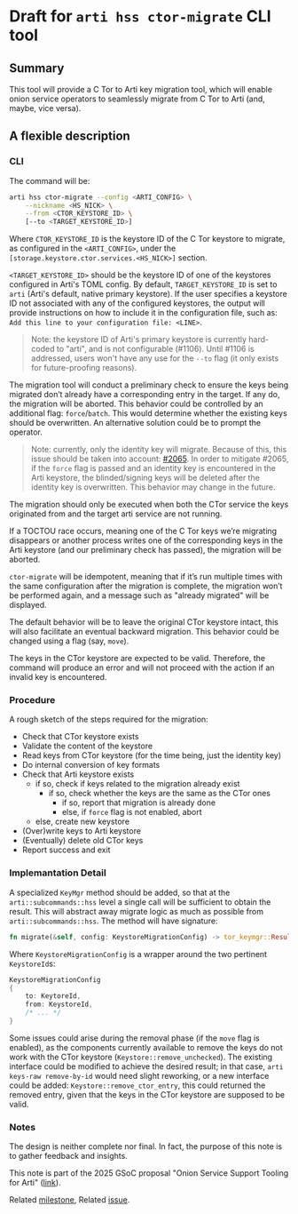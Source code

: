 # Draft for `arti hss ctor-migrate` CLI tool

## Summary

This tool will provide a C Tor to Arti key migration tool, which will enable
onion service operators to seamlessly migrate from C Tor to Arti (and, maybe,
vice versa).


## A flexible description

### CLI

The command will be:
```bash
arti hss ctor-migrate --config <ARTI_CONFIG> \
    --nickname <HS_NICK> \
    --from <CTOR_KEYSTORE_ID> \
    [--to <TARGET_KEYSTORE_ID>]
```
Where `CTOR_KEYSTORE_ID` is the keystore ID of the C Tor keystore to migrate, as
configured in the `<ARTI_CONFIG>`, under the `[storage.keystore.ctor.services.<HS_NICK>]`
section.

`<TARGET_KEYSTORE_ID>` should be the keystore ID of one of the keystores configured
in Arti's TOML config. By default, `TARGET_KEYSTORE_ID` is set to `arti` (Arti's default,
native primary keystore). If the user specifies a keystore ID not associated with
any of the configured keystores, the output will provide instructions on how to include
it in the configuration file, such as: `Add this line to your configuration file: <LINE>`.

> Note: the keystore ID of Arti's primary keystore is currently hard-coded to "arti",
> and is not configurable (#1106). Until #1106 is addressed, users won't have any use
> for the `--to` flag (it only exists for future-proofing reasons).

The migration tool will conduct a preliminary check to ensure the keys being migrated
don’t already have a corresponding entry in the target. If any do, the migration will
be aborted. This behavior could be controlled by an additional flag: `force`/`batch`.
This would determine whether the existing keys should be overwritten.
An alternative solution could be to prompt the operator.

> Note: currently, only the identity key will migrate. Because of this, this issue
> should be taken into account: [\#2065](https://gitlab.torproject.org/tpo/core/arti/-/issues/2065).
> In order to mitigate \#2065, if the `force` flag is passed and an identity key
> is encountered in the Arti keystore, the blinded/signing keys will be deleted
> after the identity key is overwritten. This behavior may change in the future.

The migration should only be executed when both the CTor service the keys originated
from and the target arti service are not running.

If a TOCTOU race occurs, meaning one of the C Tor keys we’re migrating disappears or
another process writes one of the corresponding keys in the Arti keystore (and our
preliminary check has passed), the migration will be aborted.

`ctor-migrate` will be idempotent, meaning that if it’s run multiple times with the
same configuration after the migration is complete, the migration won’t be performed
again, and a message such as "already migrated" will be displayed.

The default behavior will be to leave the original CTor keystore intact, this will
also facilitate an eventual backward migration. This behavior could be changed
using a flag (say, `move`).

The keys in the CTor keystore are expected to be valid. Therefore, the command will
produce an error and will not proceed with the action if an invalid key is
encountered.


### Procedure

A rough sketch of the steps required for the migration:

* Check that CTor keystore exists
* Validate the content of the keystore
* Read keys from CTor keystore (for the time being, just the identity key)
* Do internal conversion of key formats
* Check that Arti keystore exists
    - if so, check if keys related to the migration already exist
        - if so, check whether the keys are the same as the CTor ones
            - if so, report that migration is already done
            - else, if `force` flag is not enabled, abort
    - else, create new keystore
* (Over)write keys to Arti keystore
* (Eventually) delete old CTor keys
* Report success and exit


### Implemantation Detail

A specialized `KeyMgr` method should be added, so that at the `arti::subcommands::hss`
level a single call will be sufficient to obtain the result. This will abstract away
migrate logic as much as possible from `arti::subcommands::hss`.
The method will have signature:
```rust
fn migrate(&self, config: KeystoreMigrationConfig) -> tor_keymgr::Result<()>
```

Where `KeystoreMigrationConfig` is a wrapper around the two pertinent `KeystoreId`s:

```rust
KeystoreMigrationConfig
{
    to: KeytoreId,
    from: KeystoreId,
    /* ... */
}
```

Some issues could arise during the removal phase (if the `move` flag is enabled),
as the components currently available to remove the keys do not work with the CTor
keystore (`Keystore::remove_unchecked`). The existing interface could be modified
to achieve the desired result; in that case, `arti keys-raw remove-by-id` would
need slight reworking, or a new interface could be added: `Keystore::remove_ctor_entry`,
this could returned the removed entry, given that the keys in the CTor keystore
are supposed to be valid.


### Notes

The design is neither complete nor final. In fact, the purpose of this note is
to gather feedback and insights.

This note is part of the 2025 GSoC proposal "Onion Service Support Tooling for
Arti" ([link](https://gitlab.torproject.org/tpo/team/-/wikis/GSoC#2-project-onion-service-support-tooling-for-arti)).

Related [milestone](https://gitlab.torproject.org/tpo/core/arti/-/milestones/22#tab-issues),
Related [issue](https://gitlab.torproject.org/tpo/core/arti/-/issues/2072).
